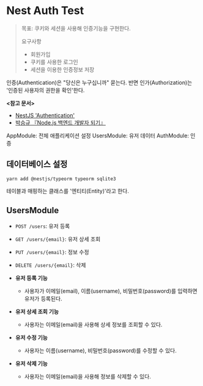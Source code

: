 # Nest Auth Test

> 목표: 쿠키와 세션을 사용해 인증기능을 구현한다.
>
> 요구사항
> * 회원가입
> * 쿠키를 사용한 로그인
> * 세션을 이용한 인증정보 저장

인증(Authentication)은 "당신은 누구십니까" 묻는다. 반면 인가(Authorization)는 '인증된 사용자의 권한을 확인'한다.

**<참고 문서>**

* [NestJS 'Authentication'](https://docs.nestjs.com/security/authentication)
* [박승규 『Node.js 백엔드 개발자 되기』](https://product.kyobobook.co.kr/detail/S000201457949)

AppModule: 전체 애플리케이션 설정
UsersModule: 유저 데이터
AuthModule: 인증

## 데이터베이스 설정

```shell
yarn add @nestjs/typeorm typeorm sqlite3
```

테이블과 매핑하는 클래스를 '엔티티(Entity)'라고 한다.

## UsersModule

* `POST /users`: 유저 등록
* `GET /users/{email}`: 유저 상세 조회
* `PUT /users/{email}`: 정보 수정
* `DELETE /users/{email}`: 삭제

* **유저 등록 기능**
    * 사용자가 이메일(email), 이름(username), 비밀번호(password)를 입력하면 유저가 등록된다.
* **유저 상세 조회 기능**
    * 사용자는 이메일(email)을 사용해 상세 정보를 조회할 수 있다.
* **유저 수정 기능**
    * 사용자는 이름(username), 비밀번호(password)를 수정할 수 있다.
* **유저 삭제 기능**
    * 사용자는 이메일(email)을 사용해 정보를 삭제할 수 있다.
